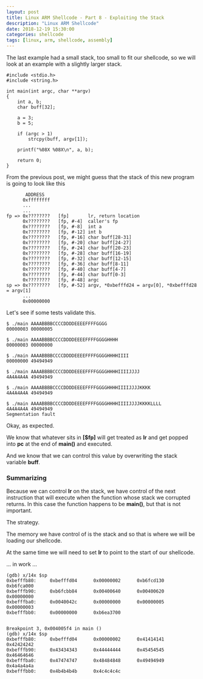 ```yaml
---
layout: post
title: Linux ARM Shellcode - Part 8 - Exploiting the Stack
description: "Linux ARM Shellcode"
date: 2018-12-19 15:30:00
categories: shellcode
tags: [linux, arm, shellcode, assembly]
---
```


The last example had a small stack, too small to fit our shellcode, so we will look at an example with a slightly larger stack.

	#include <stdio.h>
	#include <string.h>

	int main(int argc, char **argv)
	{
		int a, b;
		char buff[32];

		a = 3;
		b = 5;

		if (argc > 1)
			strcpy(buff, argv[1]);

		printf("%08X %08X\n", a, b);

		return 0;
	}

From the previous post, we might guess that the stack of this new program is going to look like this

           ADDRESS   
          0xffffffff
          ...
          ...        
    fp => 0x????????   [fp]       lr, return location
          0x????????   [fp, #-4]  caller's fp
          0x????????   [fp, #-8]  int a
          0x????????   [fp, #-12] int b
		  0x????????   [fp, #-16] char buff[28-31]
		  0x????????   [fp, #-20] char buff[24-27]
		  0x????????   [fp, #-24] char buff[20-23]
		  0x????????   [fp, #-28] char buff[16-19]
		  0x????????   [fp, #-32] char buff[12-15]
		  0x????????   [fp, #-36] char buff[8-11]
          0x????????   [fp, #-40] char buff[4-7]
          0x????????   [fp, #-44] char buff[0-3]
          0x????????   [fp, #-48] argc
    sp => 0x????????   [fp, #-52] argv, *0xbefffd24 = argv[0], *0xbefffd28 = argv[1]
          ...   
          0x00000000

Let's see if some tests validate this.

	$ ./main AAAABBBBCCCCDDDDEEEEFFFFGGGG
	00000003 00000005

	$ ./main AAAABBBBCCCCDDDDEEEEFFFFGGGGHHHH
	00000003 00000000

	$ ./main AAAABBBBCCCCDDDDEEEEFFFFGGGGHHHHIIII
	00000000 49494949

	$ ./main AAAABBBBCCCCDDDDEEEEFFFFGGGGHHHHIIIIJJJJ
	4A4A4A4A 49494949

	$ ./main AAAABBBBCCCCDDDDEEEEFFFFGGGGHHHHIIIIJJJJKKKK
	4A4A4A4A 49494949

	$ ./main AAAABBBBCCCCDDDDEEEEFFFFGGGGHHHHIIIIJJJJKKKKLLLL
	4A4A4A4A 49494949
	Segmentation fault

Okay, as expected.
		  
We know that whatever sits in **[$fp]** will get treated as **lr** and get popped into **pc** at the end of **main()** and executed.

And we know that we can control this value by overwriting the stack variable **buff**.

### Summarizing

Because we can control **lr** on the stack, we have control of the next instruction that will execute when the function whose stack we corrupted returns.
In this case the function happens to be **main()**, but that is not important.

The strategy.

The memory we have control of is the stack and so that is where we will be loading our shellcode.

At the same time we will need to set **lr** to point to the start of our shellcode.

... in work ...

	(gdb) x/14x $sp
	0xbefffb80:     0xbefffd04      0x00000002      0xb6fcd130      0xb6fca000
	0xbefffb90:     0xb6fcbb84      0x00400640      0x00400620      0x00000000
	0xbefffba0:     0x0040042c      0x00000000      0x00000005      0x00000003
	0xbefffbb0:     0x00000000      0xb6ea3700


	Breakpoint 3, 0x004005f4 in main ()
	(gdb) x/14x $sp
	0xbefffb80:     0xbefffd04      0x00000002      0x41414141      0x42424242
	0xbefffb90:     0x43434343      0x44444444      0x45454545      0x46464646
	0xbefffba0:     0x47474747      0x48484848      0x49494949      0x4a4a4a4a
	0xbefffbb0:     0x4b4b4b4b      0x4c4c4c4c




